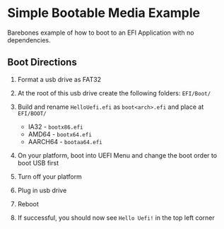 # Simple Bootable Media Example

Barebones example of how to boot to an EFI Application with no dependencies.

## Boot Directions

1. Format a usb drive as FAT32
2. At the root of this usb drive create the following folders: `EFI/Boot/`
3. Build and rename `HelloUefi.efi` as `boot<arch>.efi` and place at `EFI/BOOT/`

    * IA32    - `bootx86.efi`
    * AMD64   - `bootx64.efi`
    * AARCH64 - `bootaa64.efi`

4. On your platform, boot into UEFI Menu and change the boot order to boot USB first
5. Turn off your platform
6. Plug in usb drive
7. Reboot
8. If successful, you should now see `Hello Uefi!` in the top left corner